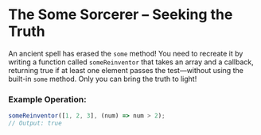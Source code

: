 # The Some Sorcerer – Seeking the Truth

An ancient spell has erased the `some` method! You need to recreate it by writing a function called `someReinventor` that takes an array and a callback, returning true if at least one element passes the test—without using the built-in `some` method. Only you can bring the truth to light!

### Example Operation:

```js
someReinventor([1, 2, 3], (num) => num > 2);
// Output: true
```
